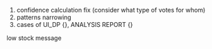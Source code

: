 1. confidence calculation fix (consider what type of votes for whom)
2. patterns narrowing
3. cases of UI_DP {}, ANALYSIS REPORT {}


low stock message
